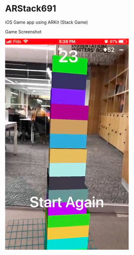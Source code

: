 # ARStack691
iOS Game app using ARKit (Stack Game)

Game Screenshot

![Alt Game Screenshoot](/rebuild_blocks2.png)
